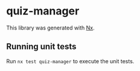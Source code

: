 # quiz-manager

This library was generated with [Nx](https://nx.dev).

## Running unit tests

Run `nx test quiz-manager` to execute the unit tests.
